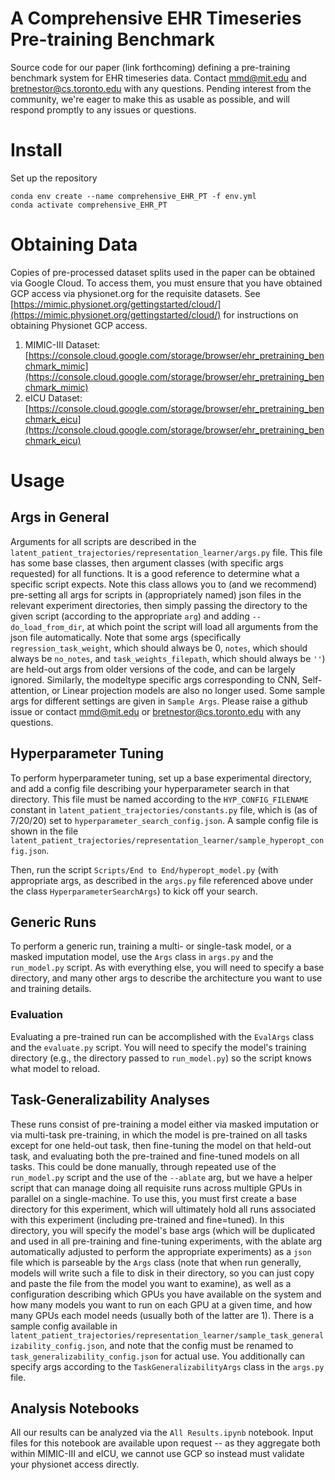 # A Comprehensive EHR Timeseries Pre-training Benchmark
Source code for our paper (link forthcoming) defining a pre-training benchmark system for EHR timeseries data.
Contact mmd@mit.edu and bretnestor@cs.toronto.edu with any questions. Pending interest from the community, we're eager to make this as usable as possible, and will respond promptly to any issues or questions.

# Install

Set up the repository
```
conda env create --name comprehensive_EHR_PT -f env.yml
conda activate comprehensive_EHR_PT
```

# Obtaining Data
Copies of pre-processed dataset splits used in the paper can be obtained via Google Cloud. To access them, you
must ensure that you have obtained GCP access via physionet.org for the requisite datasets. See
[https://mimic.physionet.org/gettingstarted/cloud/](https://mimic.physionet.org/gettingstarted/cloud/) for
instructions on obtaining Physionet GCP access.

  1. MIMIC-III Dataset: [https://console.cloud.google.com/storage/browser/ehr_pretraining_benchmark_mimic](https://console.cloud.google.com/storage/browser/ehr_pretraining_benchmark_mimic)
  2. eICU Dataset: [https://console.cloud.google.com/storage/browser/ehr_pretraining_benchmark_eicu](https://console.cloud.google.com/storage/browser/ehr_pretraining_benchmark_eicu)

# Usage
## Args in General
Arguments for all scripts are described in the `latent_patient_trajectories/representation_learner/args.py`
file. This file has some base classes, then argument classes (with specific args requested) for all functions.
It is a good reference to determine what a specific script expects. Note this class allows you to (and we
recommend) pre-setting all args for scripts in (appropriately named) json files in the relevant experiment
directories, then simply passing the directory to the given script (according to the appropriate `arg`) and
adding `--do_load_from_dir`, at which point the script will load all arguments from the json file
automatically. Note that some args (specifically `regression_task_weight`, which should always be 0, `notes`, which
should always be `no_notes`, and `task_weights_filepath`, which should always be `''`) are held-out args from older versions of the code, and can be largely ignored. Similarly, the modeltype specific args corresponding to CNN, Self-attention, or Linear projection models are also no longer used. Some sample args for different settings are given in `Sample Args`. Please raise a github issue or contact mmd@mit.edu or bretnestor@cs.toronto.edu with any questions.

## Hyperparameter Tuning
To perform hyperparameter tuning, set up a base experimental directory, and add a config file describing your
hyperparameter search in that directory. This file must be named according to the `HYP_CONFIG_FILENAME`
constant in `latent_patient_trajectories/constants.py` file, which is (as of 7/20/20) set to
`hyperparameter_search_config.json`. A sample config file is shown in the file
`latent_patient_trajectories/representation_learner/sample_hyperopt_config.json`. 

Then, run the script `Scripts/End to End/hyperopt_model.py` (with appropriate args, as described in the
`args.py` file referenced above under the class `HyperparameterSearchArgs`) to kick off your search. 

## Generic Runs
To perform a generic run, training a multi- or single-task model, or a masked imputation model, use the `Args`
class in `args.py` and the `run_model.py` script. As with everything else, you will need to specify a base
directory, and many other args to describe the architecture you want to use and training details.

### Evaluation
Evaluating a pre-trained run can be accomplished with the `EvalArgs` class and the `evaluate.py` script. You
will need to specify the model's training directory (e.g., the directory passed to `run_model.py`) so the
script knows what model to reload.

## Task-Generalizability Analyses
These runs consist of pre-training a model either via masked imputation or via multi-task pre-training, in
which the model is pre-trained on all tasks except for one held-out task, then fine-tuning the
model on that held-out task, and evaluating both the pre-trained and fine-tuned models on all tasks. This
could be done manually, through repeated use of the `run_model.py` script and the use of the `--ablate` arg,
but we have a helper script that can manage doing all requisite runs across multiple GPUs in parallel on a
single-machine. To use this, you must first create a base directory for this experiment, which will ultimately
hold all runs associated with this experiment (including pre-trained and fine=tuned). In this directory, you
will specify the model's base args (which will be duplicated and used in all pre-training and fine-tuning
experiments, with the ablate arg automatically adjusted to perform the appropriate experiments) as a `json`
file which is parseable by the `Args` class (note that when run generally, models will write such a file to
disk in their directory, so you can just copy and paste the file from the model you want to examine), as well
as a configuration describing which GPUs you have available on the system and how many models you want to run
on each GPU at a given time, and how many GPUs each model needs (usually both of the latter are 1). There is a
sample config available in
`latent_patient_trajectories/representation_learner/sample_task_generalizability_config.json`, and note that
the config must be renamed to `task_generalizability_config.json` for actual use. You additionally can specify
args according to the `TaskGeneralizabilityArgs` class in the `args.py` file.

## Analysis Notebooks
All our results can be analyzed via the `All Results.ipynb` notebook. Input files for this notebook are
available upon request -- as they aggregate both within MIMIC-III and eICU, we cannot use GCP so instead must
validate your physionet access directly.

